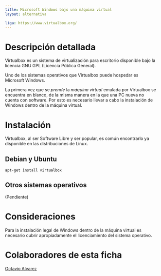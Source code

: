 ```yaml
---
title: Microsoft Windows bajo una máquina virtual
layout: alternativa

liga: https://www.virtualbox.org/
---
```


# Descripción detallada

Virtualbox es un sistema de virtualización para escritorio disponible bajo la
licencia GNU GPL (Licencia Pública General).

Uno de los sistemas operativos que Virtualbox puede hospedar es Microsoft
Windows.

La primera vez que se *prende* la *máquina virtual* emulada por Virtualbox
se encuentra en blanco, de la misma manera en la que una PC nueva no cuenta
con software. Por esto es necesario llevar a cabo la instalación de Windows
dentro de la máquina virtual.


# Instalación

Virtualbox, al ser Software Libre y ser popular, es común encontrarlo
ya disponible en las distribuciones de Linux.

## Debian y Ubuntu

	apt-get install virtualbox

## Otros sistemas operativos

(Pendiente)


# Consideraciones

Para la instalación legal de Windows dentro de la máquina virtual es necesario
cubrir apropiadamente el licenciamiento del sistema operativo.


# Colaboradores de esta ficha

[Octavio Alvarez](https://github.com/alvarezp)
